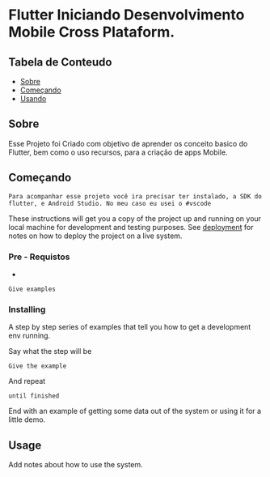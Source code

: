 # Flutter Iniciando Desenvolvimento Mobile Cross Plataform.

## Tabela de Conteudo

- [Sobre](#about)
- [Começando](#getting_started)
- [Usando](#usage)


## Sobre <a name = "about"></a>

Esse Projeto foi Criado com objetivo de aprender os conceito basico do Flutter, bem como o uso recursos, para a criação de apps Mobile.

## Começando <a name = "getting_started"></a>
    Para acompanhar esse projeto você ira precisar ter instalado, a SDK do flutter, e Android Studio. No meu caso eu usei o #vscode

These instructions will get you a copy of the project up and running on your local machine for development and testing purposes. See [deployment](#deployment) for notes on how to deploy the project on a live system.

### Pre - Requistos
 -

```
Give examples
```

### Installing

A step by step series of examples that tell you how to get a development env running.

Say what the step will be

```
Give the example
```

And repeat

```
until finished
```

End with an example of getting some data out of the system or using it for a little demo.

## Usage <a name = "usage"></a>

Add notes about how to use the system.
